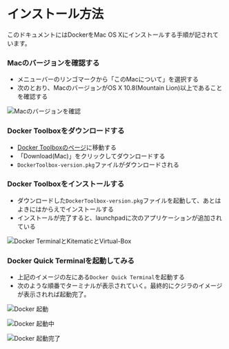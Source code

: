 インストール方法
===

このドキュメントにはDockerをMac OS Xにインストールする手順が記されています。

### Macのバージョンを確認する

* メニューバーのリンゴマークから「このMacについて」を選択する
* 次のとおり、MacのバージョンがOS X 10.8(Mountain Lion)以上であることを確認する

![Macのバージョンを確認](start-docker/images/1-install/osx.png "Mac OS X 10.8以上であることを確認する")

### Docker Toolboxをダウンロードする

* [Docker Toolboxのページ](https://www.docker.com/toolbox)に移動する
* 「Download(Mac)」をクリックしてダウンロードする
* `DockerToolbox-version.pkg`ファイルがダウンロードされる

### Docker Toolboxをインストールする

* ダウンロードした`DockerToolbox-version.pkg`ファイルを起動して、あとはよきにはからえでインストールする
* インストールが完了すると、launchpadに次のアプリケーションが追加されている

![Docker TerminalとKitematicとVirtual-Box](start-docker/images/1-install/apps.png "3つアプリが追加されている")

### Docker Quick Terminalを起動してみる

* 上記のイメージの左にある`Docker Quick Terminal`を起動する
* 次のような順番でターミナルが表示されていく。最終的にクジラのイメージが表示されれば起動完了。

![Docker 起動](start-docker/images/1-install/launch1.png)

![Docker 起動中](start-docker/images/1-install/launch2.png)

![Docker 起動完了](start-docker/images/1-install/launch3.png)

